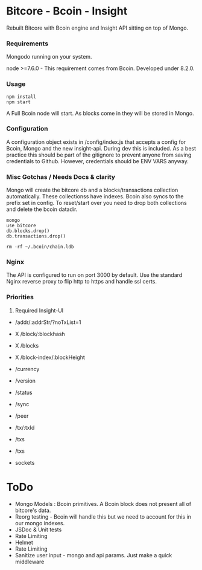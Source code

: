 # Bitcore - Bcoin - Insight
Rebuilt Bitcore with Bcoin engine and Insight API sitting on top of Mongo.

### Requirements
Mongodo running on your system.

node >=7.6.0 - This requirement comes from Bcoin. Developed under 8.2.0.

### Usage
```
npm install
npm start
```

A Full Bcoin node will start. As blocks come in they will be stored in Mongo.

### Configuration

A configuration object exists in /config/index.js that accepts a config for Bcoin, Mongo and the new insight-api. During dev this is included. As a best practice this should be part of the gitignore to prevent anyone from saving credentials to Github. However, credentials should be ENV VARS anyway.

### Misc Gotchas / Needs Docs & clarity

Mongo will create the bitcore db and a blocks/transactions collection automatically. These collectionss have indexes. Bcoin also syncs to the prefix set in config. To reset/start over you need to drop both collections and delete the bcoin datadir.

```
mongo
use bitcore
db.blocks.drop()
db.transactions.drop()

rm -rf ~/.bcoin/chain.ldb
```

### Nginx

The API is configured to run on port 3000 by default. Use the standard Nginx reverse proxy to flip http to https and handle ssl certs.

### Priorities
1. Required Insight-UI

* /addr/:addrStr/?noTxList=1
* X /block/:blockhash
* X /blocks
* X /block-index/:blockHeight
* /currency
* /version
* /status
* /sync
* /peer
* /tx/:txId
* /txs
* /txs

* sockets

# ToDo
* Mongo Models : Bcoin primitives. A Bcoin block does not present all of bitcore's data.
* Reorg testing - Bcoin will handle this but we need to account for this in our mongo indexes.
* JSDoc & Unit tests
* Rate Limiting
* Helmet
* Rate Limiting
* Sanitize user input - mongo and api params. Just make a quick middleware